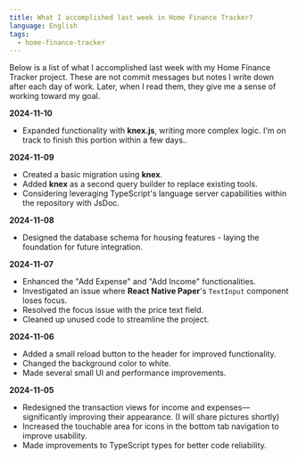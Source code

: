 ```yaml
---
title: What I accomplished last week in Home Finance Tracker?
language: English
tags:
  - home-finance-tracker
---
```

Below is a list of what I accomplished last week with my Home Finance Tracker project. These are not commit messages but notes I write down after each day of work. Later, when I read them, they give me a sense of working toward my goal.

**2024-11-10**
- Expanded functionality with **knex.js**, writing more complex logic. I'm on track to finish this portion within a few days..

**2024-11-09**
- Created a basic migration using **knex**.
- Added **knex** as a second query builder to replace existing tools.
- Considering leveraging TypeScript's language server capabilities within the repository with JsDoc.

**2024-11-08**
- Designed the database schema for housing features - laying the foundation for future integration.

**2024-11-07**
- Enhanced the "Add Expense" and "Add Income" functionalities.
- Investigated an issue where **React Native Paper**'s `TextInput` component loses focus.
- Resolved the focus issue with the price text field.
- Cleaned up unused code to streamline the project.

**2024-11-06**
- Added a small reload button to the header for improved functionality.
- Changed the background color to white.
- Made several small UI and performance improvements.

**2024-11-05**
- Redesigned the transaction views for income and expenses—significantly improving their appearance. (I will share pictures shortly)
- Increased the touchable area for icons in the bottom tab navigation to improve usability.
- Made improvements to TypeScript types for better code reliability.
